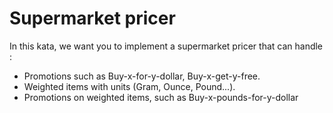 # Supermarket pricer

In this kata, we want you to implement a supermarket pricer that can handle :

- Promotions such as Buy-x-for-y-dollar, Buy-x-get-y-free.
- Weighted items with units (Gram, Ounce, Pound...).
- Promotions on weighted items, such as Buy-x-pounds-for-y-dollar